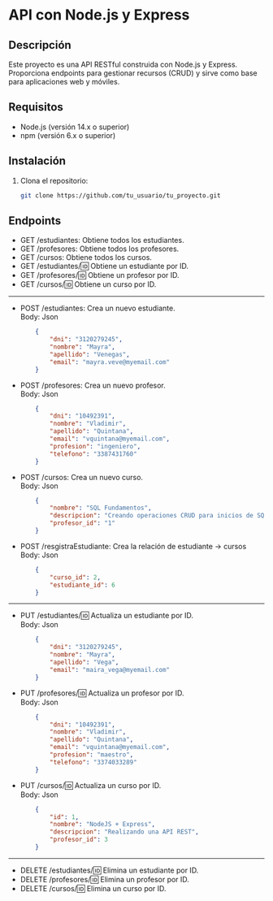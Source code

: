 # API con Node.js y Express

## Descripción
Este proyecto es una API RESTful construida con Node.js y Express. Proporciona endpoints para gestionar recursos (CRUD) y sirve como base para aplicaciones web y móviles.

## Requisitos
- Node.js (versión 14.x o superior)
- npm (versión 6.x o superior)

## Instalación
1. Clona el repositorio:
   ```sh
   git clone https://github.com/tu_usuario/tu_proyecto.git

## Endpoints
- GET /estudiantes: Obtiene todos los estudiantes.
- GET /profesores: Obtiene todos los profesores.
- GET /cursos: Obtiene todos los cursos.
- GET /estudiantes/:id: Obtiene un estudiante por ID.
- GET /profesores/:id: Obtiene un profesor por ID.
- GET /cursos/:id: Obtiene un curso por ID.
***

- POST /estudiantes: Crea un nuevo estudiante.  
    Body: Json
    ```json
        {
            "dni": "3120279245",
            "nombre": "Mayra",
            "apellido": "Venegas",
            "email": "mayra.veve@myemail.com"
        }
    ```
- POST /profesores: Crea un nuevo profesor.  
    Body: Json
    ```json
        {
            "dni": "10492391",
            "nombre": "Vladimir",
            "apellido": "Quintana",
            "email": "vquintana@myemail.com",
            "profesion": "ingeniero",
            "telefono": "3387431760"
        }
    ```
- POST /cursos: Crea un nuevo curso.  
    Body: Json
    ```json
        {
            "nombre": "SQL Fundamentos",
            "descripcion": "Creando operaciones CRUD para inicios de SQL",
            "profesor_id": "1"
        }
    ```
- POST /resgistraEstudiante: Crea la relación de estudiante -> cursos   
    Body: Json
    ```json
        {   
            "curso_id": 2,
            "estudiante_id": 6
        }
    ```
***

- PUT /estudiantes/:id: Actualiza un estudiante por ID.  
    Body: Json
    ```json
        {
            "dni": "3120279245",
            "nombre": "Mayra",
            "apellido": "Vega",
            "email": "maira_vega@myemail.com"
        }
    ```
- PUT /profesores/:id: Actualiza un profesor por ID.  
    Body: Json
    ```json
        {
            "dni": "10492391",
            "nombre": "Vladimir",
            "apellido": "Quintana",
            "email": "vquintana@myemail.com",
            "profesion": "maestro",
            "telefono": "3374033289"
        }
    ```
- PUT /cursos/:id: Actualiza un curso por ID.  
    Body: Json
    ```json
        {
            "id": 1,
            "nombre": "NodeJS + Express",
            "descripcion": "Realizando una API REST",
            "profesor_id": 3
        }
    ```
***

- DELETE /estudiantes/:id: Elimina un estudiante por ID.
- DELETE /profesores/:id: Elimina un profesor por ID.
- DELETE /cursos/:id: Elimina un curso por ID.

